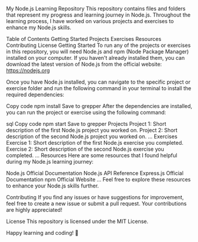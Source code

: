 My Node.js Learning Repository
This repository contains files and folders that represent my progress and learning journey in Node.js. Throughout the learning process, I have worked on various projects and exercises to enhance my Node.js skills.

Table of Contents
Getting Started
Projects
Exercises
Resources
Contributing
License
Getting Started
To run any of the projects or exercises in this repository, you will need Node.js and npm (Node Package Manager) installed on your computer. If you haven't already installed them, you can download the latest version of Node.js from the official website: https://nodejs.org

Once you have Node.js installed, you can navigate to the specific project or exercise folder and run the following command in your terminal to install the required dependencies:

Copy code
npm install
Save to grepper
After the dependencies are installed, you can run the project or exercise using the following command:

sql
Copy code
npm start
Save to grepper
Projects
Project 1: Short description of the first Node.js project you worked on.
Project 2: Short description of the second Node.js project you worked on.
...
Exercises
Exercise 1: Short description of the first Node.js exercise you completed.
Exercise 2: Short description of the second Node.js exercise you completed.
...
Resources
Here are some resources that I found helpful during my Node.js learning journey:

Node.js Official Documentation
Node.js API Reference
Express.js Official Documentation
npm Official Website
...
Feel free to explore these resources to enhance your Node.js skills further.

Contributing
If you find any issues or have suggestions for improvement, feel free to create a new issue or submit a pull request. Your contributions are highly appreciated!

License
This repository is licensed under the MIT License.

Happy learning and coding! 🚀
